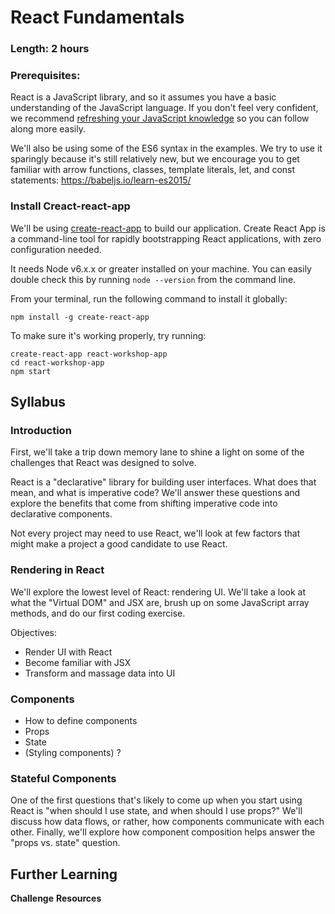 # React Fundamentals

### Length: 2 hours

### Prerequisites:
React is a JavaScript library, and so it assumes you have a basic understanding of the JavaScript language. If you don't feel very confident, we recommend [refreshing your JavaScript knowledge](https://developer.mozilla.org/en-US/docs/Web/JavaScript/A_re-introduction_to_JavaScript) so you can follow along more easily.

We'll also be using some of the ES6 syntax in the examples. We try to use it sparingly because it's still relatively new, but we encourage you to get familiar with arrow functions, classes, template literals, let, and const statements: https://babeljs.io/learn-es2015/

### Install Creact-react-app
We'll be using [create-react-app](https://github.com/facebookincubator/create-react-app/) to build our application. Create React App is a command-line tool for rapidly bootstrapping React applications, with zero configuration needed.

It needs Node v6.x.x or greater installed on your machine. You can easily double check this by running `node --version` from the command line.

From your terminal, run the following command to install it globally:

    npm install -g create-react-app

To make sure it's working properly, try running:

    create-react-app react-workshop-app
    cd react-workshop-app
    npm start

## Syllabus

### Introduction

First, we'll take a trip down memory lane to shine a light on some of the challenges that React was designed to solve.

React is a "declarative" library for building user interfaces. What does that mean, and what is imperative code? We'll answer these questions and explore the benefits that come from shifting imperative code into declarative components.

Not every project may need to use React, we'll look at few factors that might make a project a good candidate to use React.

### Rendering in React

We'll explore the lowest level of React: rendering UI.
We'll take a look at what the "Virtual DOM" and JSX are, brush up on some JavaScript array methods, and do our first coding exercise.

Objectives:

- Render UI with React
- Become familiar with JSX
- Transform and massage data into UI

### Components

- How to define components
- Props
- State
- (Styling components) ?

### Stateful Components

One of the first questions that's likely to come up when you start using React is "when should I use state, and when should I use props?" We'll discuss how data flows, or rather, how components communicate with each other. Finally, we'll explore how component composition helps answer the "props vs. state" question.

## Further Learning

**Challenge**
**Resources**

